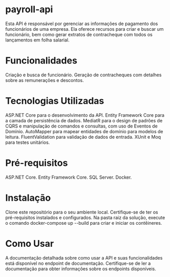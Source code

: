 # payroll-api
Esta API é responsável por gerenciar as informações de pagamento dos funcionários de uma empresa. Ela oferece recursos para criar e buscar um funcionário, bem como gerar extratos de contracheque com todos os lançamentos em folha salarial.

# Funcionalidades
Criação e busca de funcionário.
Geração de contracheques com detalhes sobre as remunerações e descontos.

# Tecnologias Utilizadas
ASP.NET Core para o desenvolvimento da API.
Entity Framework Core para a camada de persistência de dados.
MediatR para o design de padrões de CQRS e manipulação de comandos e consultas, com uso de Eventos de Domínio.
AutoMapper para mapear entidades de domínio para modelos de leitura.
FluentValidation para validação de dados de entrada.
XUnit e Moq para testes unitários.

# Pré-requisitos
ASP.NET Core.
Entity Framework Core.
SQL Server.
Docker.

# Instalação
Clone este repositório para o seu ambiente local.
Certifique-se de ter os pré-requisitos instalados e configurados.
Na pasta raiz da solução, execute o comando docker-compose up --build para criar e iniciar os contêineres.

# Como Usar
A documentação detalhada sobre como usar a API e suas funcionalidades está disponível no endpoint de documentação. Certifique-se de ler a documentação para obter informações sobre os endpoints disponíveis.
